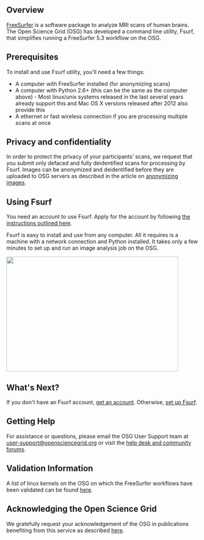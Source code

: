 [title]: - "Introduction to Fsurf and FreeSurfer"



## Overview

[FreeSurfer](http://freesurfer.net/) is a software package to analyze MRI scans
of human brains. The Open Science Grid (OSG) has developed a command line
utility, Fsurf, that simplifies running a FreeSurfer 5.3 workflow on the OSG.  

## Prerequisites
To install and use Fsurf utility, you'll need a few things:

* A computer with FreeSurfer installed (for anonymizing scans)
* A computer with Python 2.6+ (this can be the same as the computer above) - Most linux/unix systems released in the last several years already support this and Mac OS X versions released after 2012 also provide this
* A ethernet or fast wireless connection if you are processing multiple scans at once

## Privacy and confidentiality
In order to protect the privacy of your participants’ scans, we request that you
submit only defaced and fully deidentified scans for processing by Fsurf. Images
can be anonymized and deidentified before they are uploaded to OSG servers as
described in the article on [anonymizing images](https://support.opensciencegrid.org/solution/articles/12000008493-anonymizing-images).

## Using Fsurf

You need an account to use Fsurf. Apply for the account  by 
following [the instructions outlined here](https://opensciencegrid.freshdesk.com/support/solutions/articles/12000008487-requesting-an-fsurf-account).

Fsurf is easy to install and use from any computer. All it requires is a machine
with a network connection and Python installed.  It takes only a few minutes to
set up and run an image analysis job on the OSG.  

<img src="https://raw.githubusercontent.com/OSGConnect/connectbook/master/FsurfRemote/Figs/FsurfTool.png" width="450px" height="300px" />

## What's Next?
If you don't have an Fsurf account, 
[get an account](https://support.opensciencegrid.org/solution/articles/12000008487-requesting-an-fsurf-account). 
Otherwise, [set up Fsurf](https://support.opensciencegrid.org/solution/articles/12000008488-set-up-fsurf-on-your-laptop). 

## Getting Help
For assistance or questions, please email the OSG User Support team  at
[user-support@opensciencegrid.org](mailto:user-support@opensciencegrid.org) or
visit the [help desk and community forums](http://support.opensciencegrid.org).

## Validation Information
A list of linux kernels on the OSG on which the FreeSurfer workflows have been
validated can be found
[here](https://support.opensciencegrid.org/support/solutions/articles/12000008494-freesurfer-validation-on-the-osg-).


## Acknowledging the Open Science Grid
We gratefully request your acknowledgement of the OSG in publications benefiting from this service as described [here](https://support.opensciencegrid.org/support/solutions/articles/5000640421-acknowledging-the-open-science-grid).
